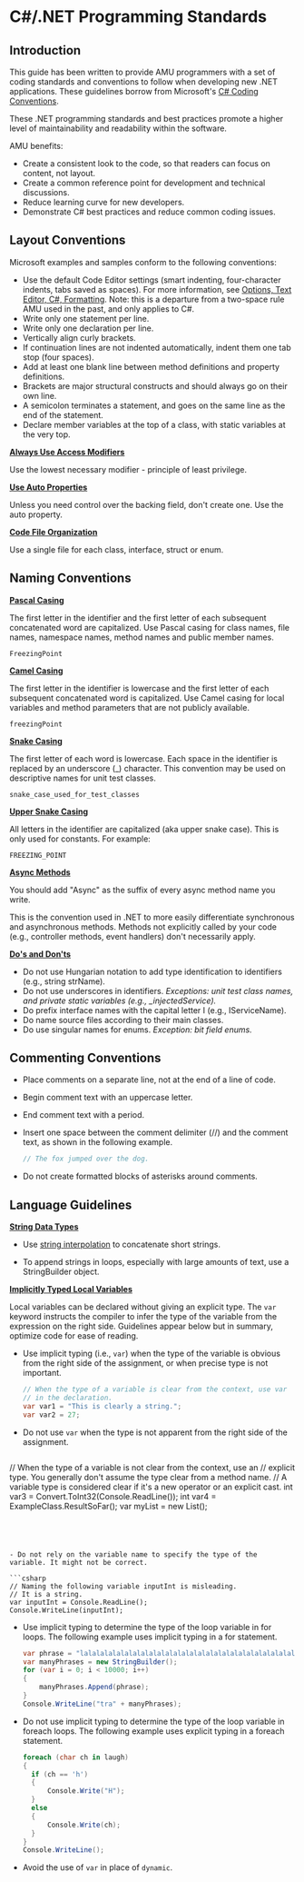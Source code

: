 # **C#/.NET Programming Standards**

## **Introduction**

This guide has been written to provide AMU programmers with a set of coding standards and conventions to follow when developing new .NET applications. These guidelines borrow from Microsoft's  [C# Coding Conventions](https://docs.microsoft.com/en-us/dotnet/csharp/programming-guide/inside-a-program/coding-conventions).

These .NET programming standards and best practices promote a higher level of maintainability and readability within the software.

AMU benefits:

- Create a consistent look to the code, so that readers can focus on content, not layout.
- Create a common reference point for development and technical discussions.
- Reduce learning curve for new developers.
- Demonstrate C# best practices and reduce common coding issues.



## Layout Conventions

Microsoft examples and samples conform to the following conventions:

- Use the default Code Editor settings (smart indenting, four-character indents, tabs saved as spaces). For more information, see [Options, Text Editor, C#, Formatting](https://docs.microsoft.com/en-us/visualstudio/ide/reference/options-text-editor-csharp-formatting).  Note: this is a departure from a two-space rule AMU used in the past, and only applies to C#.
- Write only one statement per line.
- Write only one declaration per line.
- Vertically align curly brackets.
- If continuation lines are not indented automatically, indent them one tab stop (four spaces).
- Add at least one blank line between method definitions and property definitions.
- Brackets are major structural constructs and should always go on their own line.
- A semicolon terminates a statement, and goes on the same line as the end of the statement.
- Declare member variables at the top of a class, with static variables at the very top.

**<u>Always Use Access Modifiers</u>**

Use the lowest necessary modifier - principle of least privilege.

**<u>Use Auto Properties</u>**

Unless you need control over the backing field, don't create one. Use the auto property.

**<u>Code File Organization</u>**

Use a single file for each class, interface, struct or enum.



## Naming Conventions

**<u>Pascal Casing</u>**

The first letter in the identifier and the first letter of each subsequent concatenated word are capitalized. Use Pascal casing for class names, file names, namespace names, method names and public member names.

`FreezingPoint	`

**<u>Camel Casing</u>**

The first letter in the identifier is lowercase and the first letter of each subsequent concatenated word is capitalized. Use Camel casing for local variables and method parameters that are not publicly available.

`freezingPoint`

**<u>Snake Casing</u>**

The first letter of each word is lowercase. Each space in the identifier is replaced by an underscore (_) character. This convention may be used on descriptive names for unit test classes.

`snake_case_used_for_test_classes`

**<u>Upper Snake Casing</u>**

All letters in the identifier are capitalized (aka upper snake case). This is only used for constants. For example:

`FREEZING_POINT`

**<u>Async Methods</u>**

You should add "Async" as the suffix of every async method name you write.

This is the convention used in .NET to more easily differentiate synchronous and asynchronous methods. Methods not explicitly called by your code (e.g., controller methods, event handlers) don't necessarily apply.



**<u>Do's and Don'ts</u>** 

- Do not use Hungarian notation to add type identification to identifiers (e.g., string strName).
- Do not use underscores in identifiers. *Exceptions: unit test class names, and private static variables* *(e.g., _injectedService).*
- Do prefix interface names with the capital letter I (e.g., IServiceName).
- Do name source files according to their main classes.
- Do use singular names for enums. *Exception: bit field enums.*



## Commenting Conventions

- Place comments on a separate line, not at the end of a line of code.

- Begin comment text with an uppercase letter.

- End comment text with a period.

- Insert one space between the comment delimiter (//) and the comment text, as shown in the following example.

  ```csharp
  // The fox jumped over the dog.
  ```

- Do not create formatted blocks of asterisks around comments.

  

## Language Guidelines

**<u>String Data Types</u>**

- Use [string interpolation](https://docs.microsoft.com/en-us/dotnet/csharp/language-reference/tokens/interpolated) to concatenate short strings.

- To append strings in loops, especially with large amounts of text, use a StringBuilder object.

  

<u>**Implicitly Typed Local Variables**</u>

Local variables can be declared without giving an explicit type. The `var` keyword instructs the compiler to infer the type of the variable from the expression on the right side. Guidelines appear below but in summary, optimize code for ease of reading.

- Use implicit typing (i.e., `var`) when the type of the variable is obvious from the right side of the assignment, or when precise type is not important.

   ```csharp
   // When the type of a variable is clear from the context, use var
   // in the declaration.
   var var1 = "This is clearly a string.";
   var var2 = 27;
   ```




- Do not use `var` when the type is not apparent from the right side of the assignment.

  ```csharp
// When the type of a variable is not clear from the context, use an
// explicit type. You generally don't assume the type clear from a method name.
// A variable type is considered clear if it's a new operator or an explicit cast.
int var3 = Convert.ToInt32(Console.ReadLine());
int var4 = ExampleClass.ResultSoFar();
var myList = new List<string>();
  ```




- Do not rely on the variable name to specify the type of the variable. It might not be correct.

  ```csharp
  // Naming the following variable inputInt is misleading.
  // It is a string.
  var inputInt = Console.ReadLine();
  Console.WriteLine(inputInt);
  ```

  

- Use implicit typing to determine the type of the loop variable in for loops. The following example uses implicit typing in a for statement.

  ```csharp
  var phrase = "lalalalalalalalalalalalalalalalalalalalalalalalalalalalalala";
  var manyPhrases = new StringBuilder();
  for (var i = 0; i < 10000; i++)
  {
      manyPhrases.Append(phrase);
  }
  Console.WriteLine("tra" + manyPhrases);
  ```

  

- Do not use implicit typing to determine the type of the loop variable in foreach loops. The following example uses explicit typing in a foreach statement.

  ```csharp
  foreach (char ch in laugh)
  {
    if (ch == 'h')
    {
        Console.Write("H");
    }
    else
    {
        Console.Write(ch);
    }
  }
  Console.WriteLine();
  ```

  

- Avoid the use of `var` in place of `dynamic`.